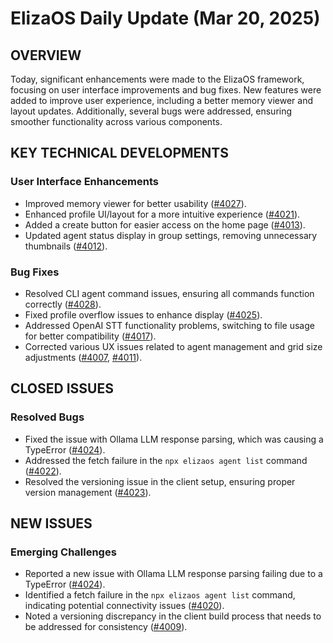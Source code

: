 # ElizaOS Daily Update (Mar 20, 2025)

## OVERVIEW 
Today, significant enhancements were made to the ElizaOS framework, focusing on user interface improvements and bug fixes. New features were added to improve user experience, including a better memory viewer and layout updates. Additionally, several bugs were addressed, ensuring smoother functionality across various components.

## KEY TECHNICAL DEVELOPMENTS

### User Interface Enhancements
- Improved memory viewer for better usability ([#4027](https://github.com/elizaos/eliza/pull/4027)).
- Enhanced profile UI/layout for a more intuitive experience ([#4021](https://github.com/elizaos/eliza/pull/4021)).
- Added a create button for easier access on the home page ([#4013](https://github.com/elizaos/eliza/pull/4013)).
- Updated agent status display in group settings, removing unnecessary thumbnails ([#4012](https://github.com/elizaos/eliza/pull/4012)).

### Bug Fixes
- Resolved CLI agent command issues, ensuring all commands function correctly ([#4028](https://github.com/elizaos/eliza/pull/4028)).
- Fixed profile overflow issues to enhance display ([#4025](https://github.com/elizaos/eliza/pull/4025)).
- Addressed OpenAI STT functionality problems, switching to file usage for better compatibility ([#4017](https://github.com/elizaos/eliza/pull/4017)).
- Corrected various UX issues related to agent management and grid size adjustments ([#4007](https://github.com/elizaos/eliza/pull/4007), [#4011](https://github.com/elizaos/eliza/pull/4011)).

## CLOSED ISSUES

### Resolved Bugs
- Fixed the issue with Ollama LLM response parsing, which was causing a TypeError ([#4024](https://github.com/elizaos/eliza/issues/4024)).
- Addressed the fetch failure in the `npx elizaos agent list` command ([#4022](https://github.com/elizaos/eliza/issues/4022)).
- Resolved the versioning issue in the client setup, ensuring proper version management ([#4023](https://github.com/elizaos/eliza/issues/4023)).

## NEW ISSUES

### Emerging Challenges
- Reported a new issue with Ollama LLM response parsing failing due to a TypeError ([#4024](https://github.com/elizaos/eliza/issues/4024)).
- Identified a fetch failure in the `npx elizaos agent list` command, indicating potential connectivity issues ([#4020](https://github.com/elizaos/eliza/issues/4020)).
- Noted a versioning discrepancy in the client build process that needs to be addressed for consistency ([#4009](https://github.com/elizaos/eliza/issues/4009)).
